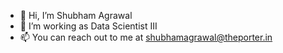 - 👋 Hi, I’m Shubham Agrawal
- 👀 I’m working as Data Scientist III
- 📫 You can reach out to me at shubhamagrawal@theporter.in

<!---
PorterShubhamA/PorterShubhamA is a ✨ special ✨ repository because its `README.md` (this file) appears on your GitHub profile.
You can click the Preview link to take a look at your changes.
--->

